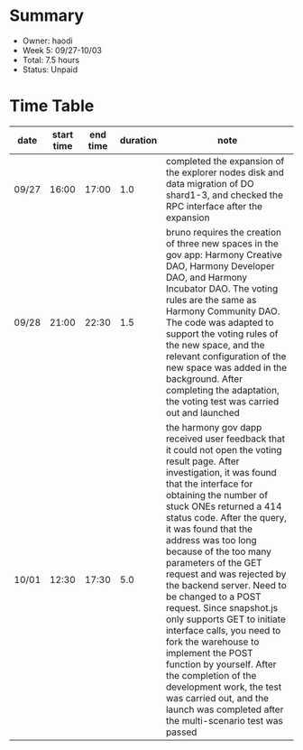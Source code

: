 # Summary
* Owner: haodi
* Week 5: 09/27-10/03
* Total: 7.5 hours
* Status: Unpaid

# Time Table
| date  | start time  | end time | duration  |  note |
|---|---|---|---|---|
| 09/27 | 16:00 | 17:00 | 1.0 | completed the expansion of the explorer nodes disk and data migration of DO shard1-3, and checked the RPC interface after the expansion |
| 09/28 | 21:00 | 22:30 | 1.5 | bruno requires the creation of three new spaces in the gov app: Harmony Creative DAO, Harmony Developer DAO, and Harmony Incubator DAO. The voting rules are the same as Harmony Community DAO. The code was adapted to support the voting rules of the new space, and the relevant configuration of the new space was added in the background. After completing the adaptation, the voting test was carried out and launched |
| 10/01 | 12:30 | 17:30 | 5.0 | the harmony gov dapp received user feedback that it could not open the voting result page. After investigation, it was found that the interface for obtaining the number of stuck ONEs returned a 414 status code. After the query, it was found that the address was too long because of the too many parameters of the GET request and was rejected by the backend server. Need to be changed to a POST request. Since snapshot.js only supports GET to initiate interface calls, you need to fork the warehouse to implement the POST function by yourself. After the completion of the development work, the test was carried out, and the launch was completed after the multi-scenario test was passed |